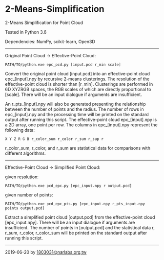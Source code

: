 # 2-Means-Simplification
2-Means Simplification for Point Cloud

Tested in Python 3.6

Dependencies: NumPy, scikit-learn, Open3D

---
Original Point Cloud → Effective-Point Cloud:

```
PATH/TO/python.exe epc_pcd.py [input.pcd r_min scale]
```

Convert the original point cloud [input.pcd] into an effective-point cloud epc_[input].npy by recursive 2-means clusterings.  The resolution of the effective-point cloud is shorter than [r_min].  Clusterings are performed in 6D XYZRGB spaces, the RGB scales of which are directly proportional to [scale].  There will be an input dialogue if arguments are insufficient.

An r_pts_[input].npy will also be generated presenting the relationship between the number of points and the radius.  The number of rows in epc_[input].npy and the processing time will be printed on the standard output after running this script.  The effective-point cloud epc_[input].npy is a 2D array, one point per row.  The columns in epc_[input].npy represent the following data:
```
X Y Z R G B r_color_sum r_color r_sum r_sup r
```
r_color_sum, r_color, and r_sum are statistical data for comparisons with different algorithms.

---
Effective-Point Cloud → Simplified Point Cloud:

given resolution:
```
PATH/TO/python.exe pcd_epc.py [epc_input.npy r output.pcd]
```

given number of points:
```
PATH/TO/python.exe pcd_epc_pts.py [epc_input.npy r_pts_input.npy points output.pcd]
```

Extract a simplified point cloud [output.pcd] from the effective-point cloud [epc_input.npy].  There will be an input dialogue if arguments are insufficient.  The number of points in [output.pcd] and the statistical data r, r_sum, r_color, r_color_sum will be printed on the standard output after running this script.

---
2019-06-20 by 1803031@narlabs.org.tw
